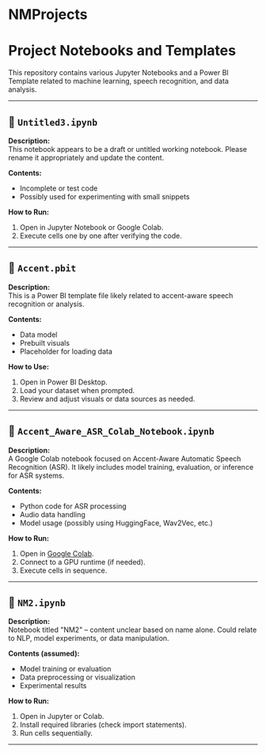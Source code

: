 # NMProjects

# Project Notebooks and Templates

This repository contains various Jupyter Notebooks and a Power BI Template related to machine learning, speech recognition, and data analysis.

---

## 📘 `Untitled3.ipynb`

**Description:**  
This notebook appears to be a draft or untitled working notebook. Please rename it appropriately and update the content.

**Contents:**  
- Incomplete or test code
- Possibly used for experimenting with small snippets

**How to Run:**  
1. Open in Jupyter Notebook or Google Colab.
2. Execute cells one by one after verifying the code.

---

## 📘 `Accent.pbit`

**Description:**  
This is a Power BI template file likely related to accent-aware speech recognition or analysis.

**Contents:**  
- Data model
- Prebuilt visuals
- Placeholder for loading data

**How to Use:**  
1. Open in Power BI Desktop.
2. Load your dataset when prompted.
3. Review and adjust visuals or data sources as needed.

---

## 📘 `Accent_Aware_ASR_Colab_Notebook.ipynb`

**Description:**  
A Google Colab notebook focused on Accent-Aware Automatic Speech Recognition (ASR). It likely includes model training, evaluation, or inference for ASR systems.

**Contents:**  
- Python code for ASR processing
- Audio data handling
- Model usage (possibly using HuggingFace, Wav2Vec, etc.)

**How to Run:**  
1. Open in [Google Colab](https://colab.research.google.com).
2. Connect to a GPU runtime (if needed).
3. Execute cells in sequence.

---

## 📘 `NM2.ipynb`

**Description:**  
Notebook titled "NM2" – content unclear based on name alone. Could relate to NLP, model experiments, or data manipulation.

**Contents (assumed):**  
- Model training or evaluation
- Data preprocessing or visualization
- Experimental results

**How to Run:**  
1. Open in Jupyter or Colab.
2. Install required libraries (check import statements).
3. Run cells sequentially.

---
